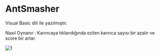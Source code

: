 # AntSmasher
Visual Basic dili ile yazılmıştır.

Nasıl Oynanır :  Karıncaya tıklandığında  ezilen karınca sayısı bir azalır  ve score bir artar.

![1](https://user-images.githubusercontent.com/58169359/86536537-25469580-bef1-11ea-878b-8a0e74575dcd.jpg)


